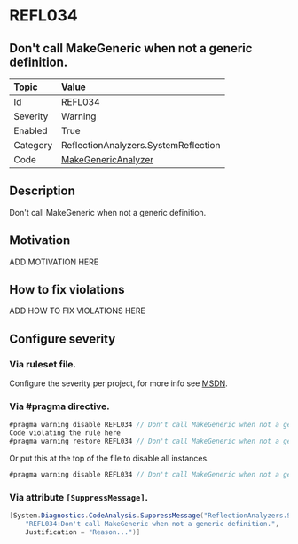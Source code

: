 # REFL034
## Don't call MakeGeneric when not a generic definition.

| Topic    | Value
| :--      | :--
| Id       | REFL034
| Severity | Warning
| Enabled  | True
| Category | ReflectionAnalyzers.SystemReflection
| Code     | [MakeGenericAnalyzer]([MakeGenericAnalyzer](https://github.com/DotNetAnalyzers/ReflectionAnalyzers/blob/master/ReflectionAnalyzers/NodeAnalzers/MakeGenericAnalyzer.cs))

## Description

Don't call MakeGeneric when not a generic definition.

## Motivation

ADD MOTIVATION HERE

## How to fix violations

ADD HOW TO FIX VIOLATIONS HERE

<!-- start generated config severity -->
## Configure severity

### Via ruleset file.

Configure the severity per project, for more info see [MSDN](https://msdn.microsoft.com/en-us/library/dd264949.aspx).

### Via #pragma directive.
```C#
#pragma warning disable REFL034 // Don't call MakeGeneric when not a generic definition.
Code violating the rule here
#pragma warning restore REFL034 // Don't call MakeGeneric when not a generic definition.
```

Or put this at the top of the file to disable all instances.
```C#
#pragma warning disable REFL034 // Don't call MakeGeneric when not a generic definition.
```

### Via attribute `[SuppressMessage]`.

```C#
[System.Diagnostics.CodeAnalysis.SuppressMessage("ReflectionAnalyzers.SystemReflection", 
    "REFL034:Don't call MakeGeneric when not a generic definition.", 
    Justification = "Reason...")]
```
<!-- end generated config severity -->